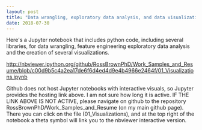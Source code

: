 ```yaml
---
layout: post
title: "Data wrangling, exploratory data analysis, and data visualization using Python and several libraries"
date: 2018-07-30
---
```


Here's a Jupyter notebook that includes python code, including several libraries, for data wrangling, feature engineering exploratory data analysis and the creation of several visualizations.

http://nbviewer.ipython.org/github/RossBrownPhD/Work_Samples_and_Resume/blob/c00d9b5c4a2ea17de6f6d4ed4d9e4b4966e2464f/01_Visualizations.ipynb

Github does not host Jupyter notebooks with interactive visuals, so Jupyter provides the hosting link above. I am not sure how long it is active. IF THE LINK ABOVE IS NOT ACTIVE, please navigate on github to the repository RossBrownPhD/Work_Samples_and_Resume (on my main github page). There you can click on the file (01_Visualizations), and at the top right of the notebook a theta symbol will link you to the nbviewer interactive version. 
